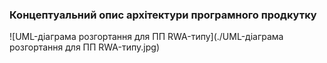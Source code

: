 ### Концептуальний опис архітектури програмного продкутку
![UML-діаграма розгортання для ПП RWA-типу](./UML-діаграма розгортання для ПП RWA-типу.jpg)
